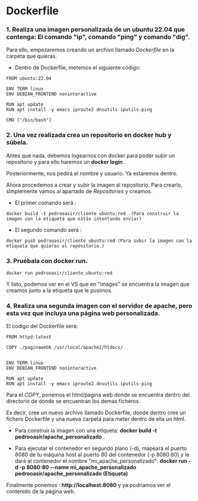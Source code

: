 # Dockerfile

### 1. Realiza una imagen personalizada de un ubuntu 22.04 que contenga: El comando "ip", comando "ping" y comando "dig".

Para ello, empezaremos creando un archivo llamado *Dockerfile* en la carpeta que quieras.

- Dentro de Dockerfile, metemos el siguiente código:
```
FROM ubuntu:22.04

ENV TERM linux
ENV DEBIAN_FRONTEND noninteractive

RUN apt update
RUN apt install -y emacs iproute2 dnsutils iputils-ping

CMD ["/bin/bash"]
```

### 2. Una vez realizada crea un repositorio en docker hub y súbela.

Antes que nada, debemos logearnos con docker para poder subir un repositorio y para ello haremos un **docker login**.

Posteriormente, nos pedirá el nombre y usuario. Ya estaremos dentro.

Ahora procedemos a crear y subir la imagen al repositorio. Para crearlo, simplemente vamos al apartado de *Repositories* y creamos.

- El primer comando será :
```
docker build -t pedrooasir/cliente_ubuntu:red .(Para construir la imagen con la etiqueta que estás intentando enviar)
```
- El segundo comando será :
```
docker push pedrooasir/cliente_ubuntu:red (Para subir la imagen con la etiqueta que quieras al repositorio.)
```

### 3. Pruébala con docker run.

```
docker run pedrooasir/cliente_ubuntu:red
```

Y listo, podemos ver en el VS que en "images" se encuentra la imagen que creamos junto a la etiqueta que le pusimos.


### 4. Realiza una segunda imagen con el servidor de apache, pero esta vez que incluya una página web personalizada.

El codigo del Dockerfile será:

```
FROM httpd:latest

COPY ./paginawebb /usr/local/apache2/htdocs/


ENV TERM linux
ENV DEBIAN_FRONTEND noninteractive

RUN apt update
RUN apt install -y emacs iproute2 dnsutils iputils-ping
```

Para el *COPY*, ponemos el html/pagina web donde se encuentra dentro del directorio de donde se encuentran los demas ficheros.

Es decir, cree un nuevo archivo llamado Dockerfile, donde dentro cree un fichero Dockerfile y una nueva carpeta para meter dentro de ella un html.

- Para construir la imagen con una etiqueta: **docker build -t pedrooasir/apache_personalizado .**

- Para ejecutar el contenedor en segundo plano (-d), mapeará el puerto 8080 de tu máquina host al puerto 80 del contenedor (-p 8080:80) y le dará al contenedor el nombre "mi_apache_personalizado": **docker run -d -p 8080:80 --name mi_apache_personalizado pedrooasir/apache_personalizado (Etiqueta)**


Finalmente ponemos : **http://localhost:8080** y ya podriamos ver el contenido de la página web.